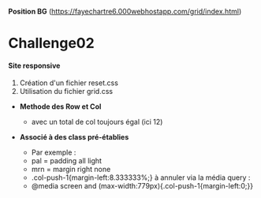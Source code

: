 <b>Position BG</b> (https://fayechartre6.000webhostapp.com/grid/index.html)

# Challenge02  

#### Site responsive
1. Création d'un fichier reset.css
2. Utilisation du fichier grid.css
* **Methode des Row et Col**
  * <div class="col-6 "> avec un total de col toujours égal (ici 12)
  
* **Associé à des class pré-établies**
  * Par exemple : <div class="col-6 txt-center pal"> 
  * pal = padding all light
  * mrn = margin right none
  * .col-push-1{margin-left:8.333333%;} à annuler via la média query :
  * @media screen and (max-width:779px){.col-push-1{margin-left:0;}}

      
